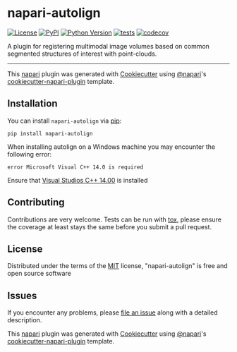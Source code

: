 # napari-autolign

[![License](https://img.shields.io/pypi/l/napari-autolign.svg?color=green)](https://github.com/krentzd/napari-autolign/raw/master/LICENSE)
[![PyPI](https://img.shields.io/pypi/v/napari-autolign.svg?color=green)](https://pypi.org/project/napari-autolign)
[![Python Version](https://img.shields.io/pypi/pyversions/napari-autolign.svg?color=green)](https://python.org)
[![tests](https://github.com/krentzd/napari-autolign/workflows/tests/badge.svg)](https://github.com/krentzd/napari-autolign/actions)
[![codecov](https://codecov.io/gh/krentzd/napari-autolign/branch/master/graph/badge.svg)](https://codecov.io/gh/krentzd/napari-autolign)

A plugin for registering multimodal image volumes based on common segmented structures of interest with point-clouds.

----------------------------------

This [napari] plugin was generated with [Cookiecutter] using [@napari]'s [cookiecutter-napari-plugin] template.

<!--
Don't miss the full getting started guide to set up your new package:
https://github.com/napari/cookiecutter-napari-plugin#getting-started

and review the napari docs for plugin developers:
https://napari.org/docs/plugins/index.html
-->

## Installation

You can install `napari-autolign` via [pip]:

    pip install napari-autolign

When installing autolign on a Windows machine you may encounter the following error:

    error Microsoft Visual C++ 14.0 is required

Ensure that [Visual Studios C++ 14.00](https://visualstudio.microsoft.com/thank-you-downloading-visual-studio/?sku=BuildTools&rel=16) is installed

## Contributing

Contributions are very welcome. Tests can be run with [tox], please ensure
the coverage at least stays the same before you submit a pull request.

## License

Distributed under the terms of the [MIT] license,
"napari-autolign" is free and open source software

## Issues

If you encounter any problems, please [file an issue] along with a detailed description.

[napari]: https://github.com/napari/napari
[Cookiecutter]: https://github.com/audreyr/cookiecutter
[@napari]: https://github.com/napari
[MIT]: http://opensource.org/licenses/MIT
[BSD-3]: http://opensource.org/licenses/BSD-3-Clause
[GNU GPL v3.0]: http://www.gnu.org/licenses/gpl-3.0.txt
[GNU LGPL v3.0]: http://www.gnu.org/licenses/lgpl-3.0.txt
[Apache Software License 2.0]: http://www.apache.org/licenses/LICENSE-2.0
[Mozilla Public License 2.0]: https://www.mozilla.org/media/MPL/2.0/index.txt
[cookiecutter-napari-plugin]: https://github.com/napari/cookiecutter-napari-plugin
[file an issue]: https://github.com/krentzd/napari-autolign/issues
[napari]: https://github.com/napari/napari
[tox]: https://tox.readthedocs.io/en/latest/
[pip]: https://pypi.org/project/pip/
[PyPI]: https://pypi.org/

This [napari] plugin was generated with [Cookiecutter] using [@napari]'s [cookiecutter-napari-plugin] template.
